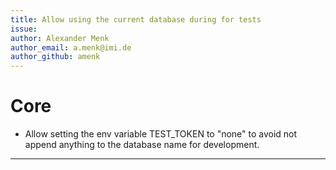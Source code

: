 ```yaml
---
title: Allow using the current database during for tests
issue: 
author: Alexander Menk
author_email: a.menk@imi.de
author_github: amenk
---
```

# Core
* Allow setting the env variable TEST_TOKEN to "none" to avoid not append anything to the database name for development.
---
